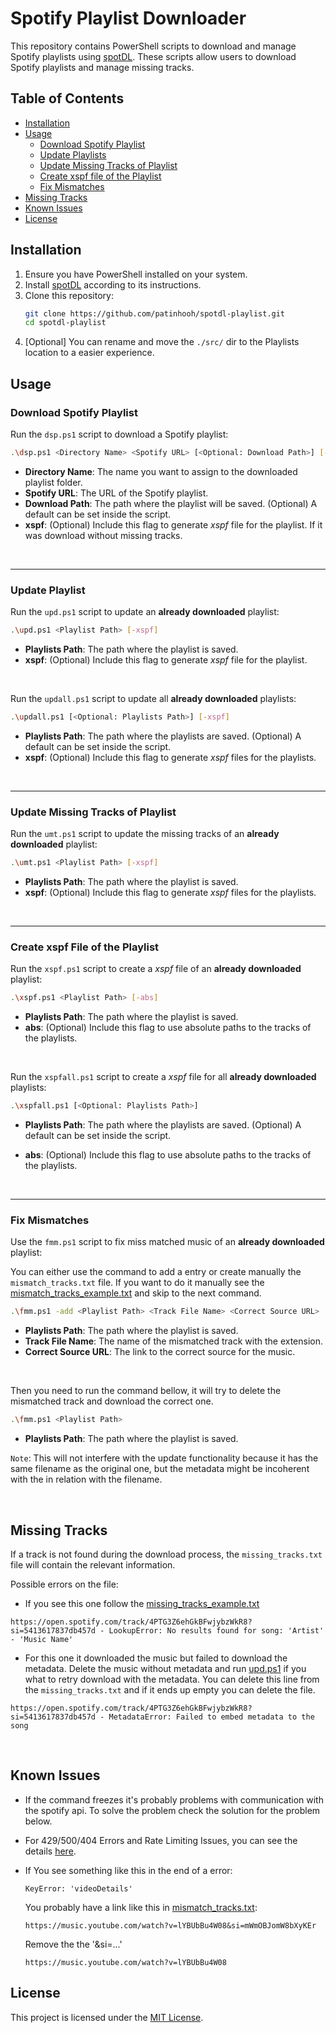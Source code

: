 # Spotify Playlist Downloader

This repository contains PowerShell scripts to download and manage Spotify playlists using [spotDL](https://github.com/spotDL/spotify-downloader). These scripts allow users to download Spotify playlists and manage missing tracks.

## Table of Contents

- [Installation](#installation)
- [Usage](#usage)
  - [Download Spotify Playlist](#download-spotify-playlist)
  - [Update Playlists](#update-playlist)
  - [Update Missing Tracks of Playlist](#update-missing-tracks-of-playlist)
  - [Create xspf file of the Playlist](#create-xspf-file-of-the-playlist)
  - [Fix Mismatches](#fix-mismatches)
- [Missing Tracks](#missing-tracks)
- [Known Issues](#known-issues)
- [License](#license)

## Installation

1. Ensure you have PowerShell installed on your system.
2. Install [spotDL](https://github.com/spotDL/spotify-downloader#installation) according to its instructions.
3. Clone this repository:
    ```bash
    git clone https://github.com/patinhooh/spotdl-playlist.git
    cd spotdl-playlist  
    ```
4. \[Optional\] You can rename and move the `./src/` dir to the Playlists location to a easier experience.


## Usage

### Download Spotify Playlist

Run the `dsp.ps1` script to download a Spotify playlist:

```bash
.\dsp.ps1 <Directory Name> <Spotify URL> [<Optional: Download Path>] [-xspf]
```
- **Directory Name**: The name you want to assign to the downloaded playlist folder.
- **Spotify URL**: The URL of the Spotify playlist.
- **Download Path**: The path where the playlist will be saved. (Optional) A default can be set inside the script.
- **xspf**: (Optional) Include this flag to generate *xspf* file for the playlist. If it was download without missing tracks.

<br>

<hr>

### Update Playlist
Run the `upd.ps1` script to update an **already downloaded** playlist:

```bash
.\upd.ps1 <Playlist Path> [-xspf]
```
- **Playlists Path**: The path where the playlist is saved.
- **xspf**: (Optional) Include this flag to generate *xspf* file for the playlist.

<br>

Run the `updall.ps1` script to update all **already downloaded** playlists:

```bash
.\updall.ps1 [<Optional: Playlists Path>] [-xspf]
```
- **Playlists Path**: The path where the playlists are saved. (Optional) A default can be set inside the script.
- **xspf**: (Optional) Include this flag to generate *xspf* files for the playlists.

<br>

<hr>

### Update Missing Tracks of Playlist

Run the `umt.ps1` script to update the missing tracks of an **already downloaded** playlist:

```bash
.\umt.ps1 <Playlist Path> [-xspf]
```
- **Playlists Path**: The path where the playlist is saved.
- **xspf**: (Optional) Include this flag to generate *xspf* files for the playlists.

<br>

<hr>

### Create xspf File of the Playlist

Run the `xspf.ps1` script to create a *xspf* file of an **already downloaded** playlist:

```bash
.\xspf.ps1 <Playlist Path> [-abs]
```
- **Playlists Path**: The path where the playlist is saved.
- **abs**: (Optional) Include this flag to use absolute paths to the tracks of the playlists.

<br>

Run the `xspfall.ps1` script to create a *xspf* file for all  **already downloaded** playlists:

```bash
.\xspfall.ps1 [<Optional: Playlists Path>]
```
- **Playlists Path**: The path where the playlists are saved. (Optional) A default can be set inside the script.

- **abs**: (Optional) Include this flag to use absolute paths to the tracks of the playlists.

<br>

<hr>

### Fix Mismatches

Use the `fmm.ps1` script to fix miss matched music of an **already downloaded** playlist:

You can either use the command to add a entry or create manually the `mismatch_tracks.txt` file. If you want to do it manually see the [mismatch_tracks_example.txt](examples/mismatch_tracks_example.txt) and skip to the next command.

```bash
.\fmm.ps1 -add <Playlist Path> <Track File Name> <Correct Source URL>
```
- **Playlists Path**: The path where the playlist is saved.
- **Track File Name**: The name of the mismatched track with the extension.
- **Correct Source URL**: The link to the correct source for the music.

<br>

Then you need to run the command bellow, it will try to delete the mismatched track and download the correct one.
```bash
.\fmm.ps1 <Playlist Path>
```
- **Playlists Path**: The path where the playlist is saved.

`Note`: This will not interfere with the update functionality because it has the same filename as the original one, but the metadata might be incoherent with the in relation with the filename.

<br>

## Missing Tracks

If a track is not found during the download process, the `missing_tracks.txt` file will contain the relevant information. 

Possible errors on the file:
- If you see this one follow the [missing_tracks_example.txt](examples/missing_tracks_example.txt)
```
https://open.spotify.com/track/4PTG3Z6ehGkBFwjybzWkR8?si=5413617837db457d - LookupError: No results found for song: 'Artist' - 'Music Name'
```
- For this one it downloaded the music but failed to download the metadata. Delete the music without metadata and run [upd.ps1](#update-playlist) if you what to retry download with the metadata. You can delete this line from the `missing_tracks.txt` and if it ends up empty you can delete the file.
```
https://open.spotify.com/track/4PTG3Z6ehGkBFwjybzWkR8?si=5413617837db457d - MetadataError: Failed to embed metadata to the song
```

<br>

## Known Issues
- If the command freezes it's probably problems with communication with the spotify api. To solve the problem check the solution for the problem below.

- For 429/500/404 Errors and Rate Limiting Issues, you can see the details [here](https://github.com/spotDL/spotify-downloader/issues/2142).

- If You see something like this in the end of a error:
  ```
  KeyError: 'videoDetails'
  ```
  You probably have a link like this in [mismatch_tracks.txt](examples/mismatch_tracks_example.txt):
  ```
  https://music.youtube.com/watch?v=lYBUbBu4W08&si=mWmOBJomW8bXyKEr
  ```
  Remove the the '&si=...'
  ```
  https://music.youtube.com/watch?v=lYBUbBu4W08
  ```

## License

This project is licensed under the [MIT License](LICENSE).